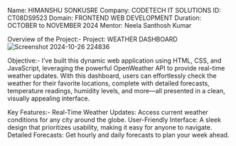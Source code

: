 Name: HIMANSHU SONKUSRE
Company: CODETECH IT SOLUTIONS
ID: CT08DS9523
Domain: FRONTEND WEB DEVELOPMENT
Duration: OCTOBER to NOVEMBER 2024
Mentor:  Neela Santhosh Kumar 

Overview of the Project:-
Project: WEATHER DASHBOARD
![Screenshot 2024-10-26 224836](https://github.com/user-attachments/assets/df43aacf-0e01-4ef0-a418-5420a1460c0c)

Objective:- 
I’ve built this dynamic web application using HTML, CSS, and JavaScript, leveraging the powerful OpenWeather API to provide real-time weather updates. With this dashboard, users can effortlessly check the weather for their favorite locations, complete with detailed forecasts, temperature readings, humidity levels, and more—all presented in a clean, visually appealing interface.

Key Features:-
Real-Time Weather Updates: Access current weather conditions for any city around the globe.
User-Friendly Interface: A sleek design that prioritizes usability, making it easy for anyone to navigate.
Detailed Forecasts: Get hourly and daily forecasts to plan your week ahead.

